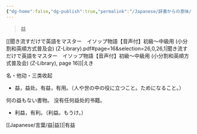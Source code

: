 ```yaml
---
{"dg-home":false,"dg-publish":true,"permalink":"/Japanese/辞書からの意味/益/","dgPassFrontmatter":true}
---
```



> 益

[[聞き流すだけで英語をマスター　イソップ物語【音声付】初級～中級用 (小分割和英順方式普及会) (Z-Library).pdf#page=16&selection=26,0,26,1|聞き流すだけで英語をマスター　イソップ物語【音声付】初級～中級用 (小分割和英順方式普及会) (Z-Library), page 16]]|えき

名・他动・三类收起

- 益，益处。有益，有用。（人や世の中の役に立つこと。ためになること。）

何の益もない書物。
没有任何益处的书籍。

- 利益，有利。（利益。もうけ。）

[[Japanese/言葉/益\|益]]|有益